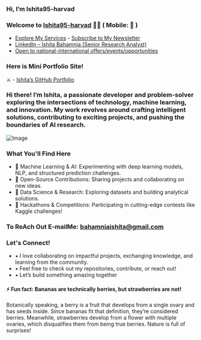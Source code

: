 ### Hi, I’m Ishita95-harvad 
 
 ### Welcome to [Ishita95-harvad](https://github.com/Ishita95-harvad) 🎀🎀  ( Mobile: 📱 )
 
 -  [Explore My Services](https://www.linkedin.com/services/page/942495333429368567/) - [Subscribe to My Newsletter](https://www.linkedin.com/newsletters/ishita-bahamnia-7269213550366089216/)
-  [LinkedIn – Ishita Bahamnia (Senior Research Analyst)](https://www.linkedin.com/in/-ishitabahamnia-seniorresearchanalyst)
-  [Open to national-international offers/events/opportunities](https://www.india.gov.in/)

 ### Here is Mini Portfolio Site!

⚔ - [Ishita’s GitHub Portfolio](https://github.com/Ishita95-harvad/-Ishita-ai-portfolio)
     
### Hi there! I’m Ishita, a passionate developer and problem-solver exploring the intersections of technology, machine learning, and innovation. My work revolves around crafting intelligent solutions, contributing to exciting projects, and pushing the boundaries of AI research.



![Image](https://trinitylifesciences.com/wp-content/uploads/2023/06/AIML-101-web.jpg)

### What You'll Find Here 
- 🔹 Machine Learning & AI: Experimenting with deep learning models, NLP, and structured prediction challenges.
- 🔹 Open-Source Contributions: Sharing projects and collaborating on new ideas.
- 🔹 Data Science & Research: Exploring datasets and building analytical solutions.
- 🔹 Hackathons & Competitions: Participating in cutting-edge contests like Kaggle challenges!

### To ReAch Out E-mailMe: bahamniaishita@gmail.com

### Let's Connect!

- ▪ I love collaborating on impactful projects, exchanging knowledge, and learning from the community.
- ▪ Feel free to check out my repositories, contribute, or reach out!
- ▪ Let’s build something amazing together



#### ⚡ Fun fact: Bananas are technically berries, but strawberries are not!
Botanically speaking, a berry is a fruit that develops from a single ovary and has seeds inside. Since bananas fit that definition, they’re considered berries. Meanwhile, strawberries develop from a flower with multiple ovaries, which disqualifies them from being true berries. Nature is full of surprises!


<!---
Ishita95-harvad/Ishita95-harvad is a ✨ special ✨ repository because its `README.md` (this file) appears on your GitHub profile.
You can click the Preview link to take a look at your changes.
--->

